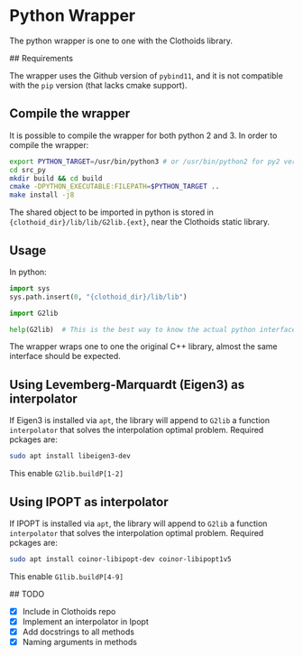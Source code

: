 # Python Wrapper

The python wrapper is one to one with the Clothoids library. 

## Requirements

The wrapper uses the Github version of `pybind11`, and it is not compatible with the `pip` version (that lacks cmake support).

## Compile the wrapper

It is possible to compile the wrapper for both python 2 and 3. In order to compile the wrapper:

``` bash
export PYTHON_TARGET=/usr/bin/python3 # or /usr/bin/python2 for py2 version
cd src_py
mkdir build && cd build
cmake -DPYTHON_EXECUTABLE:FILEPATH=$PYTHON_TARGET ..
make install -j8
```

The shared object to be imported in python is stored in `{clothoid_dir}/lib/lib/G2lib.{ext}`,
near the Clothoids static library.

## Usage

In python:

``` python
import sys
sys.path.insert(0, "{clothoid_dir}/lib/lib")

import G2lib

help(G2lib)  # This is the best way to know the actual python interface
```

The wrapper wraps one to one the original C++ library, almost the same interface should be expected.

## Using Levemberg-Marquardt (Eigen3) as interpolator

If Eigen3 is installed via `apt`, the library will append to `G2lib` a function `interpolator` that
solves the interpolation optimal problem. Required pckages are:

``` bash
sudo apt install libeigen3-dev
```

This enable `G2lib.buildP[1-2]`


## Using IPOPT as interpolator

If IPOPT is installed via `apt`, the library will append to `G2lib` a function `interpolator` that
solves the interpolation optimal problem. Required pckages are:

``` bash
sudo apt install coinor-libipopt-dev coinor-libipopt1v5
```

This enable `G1lib.buildP[4-9]`

## TODO

 - [x] Include in Clothoids repo
 - [x] Implement an interpolator in Ipopt
 - [x] Add docstrings to all methods
 - [x] Naming arguments in methods
